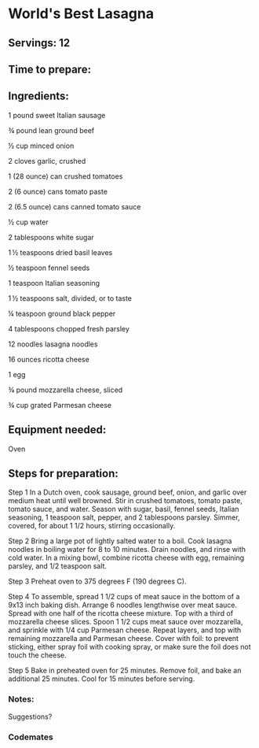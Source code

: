 # World's Best Lasagna 

## Servings: 12

## Time to prepare: 

## Ingredients:
1 pound sweet Italian sausage
 
¾ pound lean ground beef
 
½ cup minced onion
 
2 cloves garlic, crushed
 
1 (28 ounce) can crushed tomatoes
 
2 (6 ounce) cans tomato paste
 
2 (6.5 ounce) cans canned tomato sauce
 
½ cup water
 
2 tablespoons white sugar
 
1 ½ teaspoons dried basil leaves
 
½ teaspoon fennel seeds
 
1 teaspoon Italian seasoning
 
1 ½ teaspoons salt, divided, or to taste
 
¼ teaspoon ground black pepper
 
4 tablespoons chopped fresh parsley
 
12 noodles lasagna noodles
 
16 ounces ricotta cheese
 
1 egg
 
¾ pound mozzarella cheese, sliced
 
¾ cup grated Parmesan cheese


## Equipment needed:
Oven

## Steps for preparation:
Step 1
In a Dutch oven, cook sausage, ground beef, onion, and garlic over medium heat until well browned. Stir in crushed tomatoes, tomato paste, tomato sauce, and water. Season with sugar, basil, fennel seeds, Italian seasoning, 1 teaspoon salt, pepper, and 2 tablespoons parsley. Simmer, covered, for about 1 1/2 hours, stirring occasionally.

 Step 2
Bring a large pot of lightly salted water to a boil. Cook lasagna noodles in boiling water for 8 to 10 minutes. Drain noodles, and rinse with cold water. In a mixing bowl, combine ricotta cheese with egg, remaining parsley, and 1/2 teaspoon salt.

 Step 3
Preheat oven to 375 degrees F (190 degrees C).

 Step 4
To assemble, spread 1 1/2 cups of meat sauce in the bottom of a 9x13 inch baking dish. Arrange 6 noodles lengthwise over meat sauce. Spread with one half of the ricotta cheese mixture. Top with a third of mozzarella cheese slices. Spoon 1 1/2 cups meat sauce over mozzarella, and sprinkle with 1/4 cup Parmesan cheese. Repeat layers, and top with remaining mozzarella and Parmesan cheese. Cover with foil: to prevent sticking, either spray foil with cooking spray, or make sure the foil does not touch the cheese.

 Step 5
Bake in preheated oven for 25 minutes. Remove foil, and bake an additional 25 minutes. Cool for 15 minutes before serving.


### Notes:
Suggestions? 


### Codemates #
